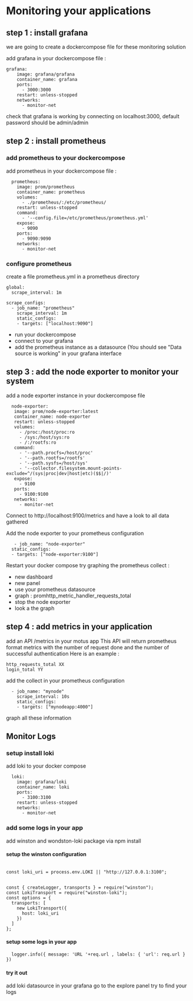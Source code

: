 # Monitoring your applications


## step 1 : install grafana 

we are going to create a dockercompose file for these monitoring solution

add grafana in your dockercompose file :

```  
grafana:
    image: grafana/grafana
    container_name: grafana
    ports:
      - 3000:3000
    restart: unless-stopped
    networks:
      - monitor-net
```  

check that grafana is working by connecting on localhost:3000, default password should be admin/admin


## step 2 : install prometheus


### add prometheus to your dockercompose

add prometheus in your dockercompose file :

```
  prometheus:
    image: prom/prometheus
    container_name: prometheus
    volumes:
      - ./prometheus/:/etc/prometheus/
    restart: unless-stopped
    command:
      - '--config.file=/etc/prometheus/prometheus.yml'
    expose:
      - 9090
    ports:
      - 9090:9090
    networks:
      - monitor-net
 ```
 
 
### configure prometheus


create a file prometheus.yml in a prometheus directory

```
global:
  scrape_interval: 1m

scrape_configs:
  - job_name: "prometheus"
    scrape_interval: 1m
    static_configs:
    - targets: ["localhost:9090"]

```
 
 - run your dockercompose
 - connect to your grafana
 - add the prometheus instance as a datasource (You should see "Data source is working" in your grafana interface

 
 ## step 3 : add the node exporter to monitor your system
 
 
 add a node exporter instance in your dockercompose file 
 
 ```
   node-exporter:
    image: prom/node-exporter:latest
    container_name: node-exporter
    restart: unless-stopped
    volumes:
      - /proc:/host/proc:ro
      - /sys:/host/sys:ro
      - /:/rootfs:ro
    command:
      - '--path.procfs=/host/proc'
      - '--path.rootfs=/rootfs'
      - '--path.sysfs=/host/sys'
      - '--collector.filesystem.mount-points-exclude=^/(sys|proc|dev|host|etc)($$|/)'
    expose:
      - 9100
    ports:
      - 9100:9100
    networks:
      - monitor-net
   ```
   
   Connect to http://localhost:9100/metrics and have a look to all data gathered
   
   Add the node exporter to your prometheus configuration
   
  ```
     - job_name: "node-exporter"
    static_configs:
    - targets: ["node-exporter:9100"]
  ```
  
  Restart your docker compose
  try graphing the prometheus collect : 
  - new dashboard
  - new panel
  - use your prometheus datasource
  - graph :  promhttp_metric_handler_requests_total
  - stop the node exporter
  - look a the graph
  
 
  ## step 4 : add metrics in your application 
  
  
  add an API /metrics in your motus app
  This API will return prometheus format metrics with the number of request done and the number of successful authentication
  Here is an example :
  
  ```
  http_requests_total XX
  login_total YY
  ```


add the collect in your prometheus configuration 

```
  - job_name: "mynode"
    scrape_interval: 10s
    static_configs:
    - targets: ["mynodeapp:4000"]
```

graph all these information

## Monitor Logs


### setup install loki



add loki to your docker compose 
```
  loki:
    image: grafana/loki
    container_name: loki
    ports:
      - 3100:3100
    restart: unless-stopped
    networks:
      - monitor-net
```

### add some logs in your app


add winston and wondston-loki package via npm install 

#### setup the winston configuration 

```

const loki_uri = process.env.LOKI || "http://127.0.0.1:3100";


const { createLogger, transports } = require("winston");
const LokiTransport = require("winston-loki");
const options = {
  transports: [
    new LokiTransport({
      host: loki_uri
    })
  ]
};

```

#### setup some logs in your app

```
  logger.info({ message: 'URL '+req.url , labels: { 'url': req.url } })

```

#### try it out 

add loki datasource in your grafana
go to the explore panel
try to find your logs
